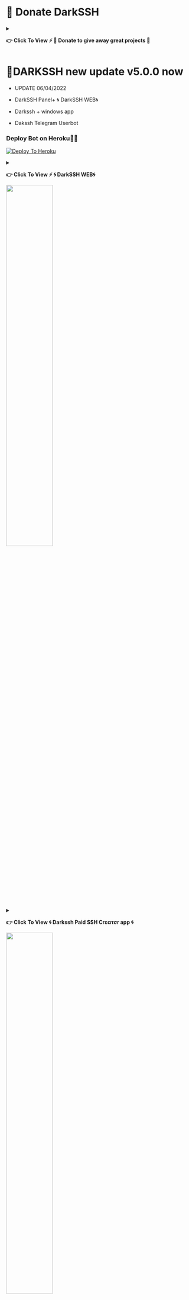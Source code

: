 
# 🎁 Donate DarkSSH

<details>
 
 
 <summary><p><b> 👉 Click To View <b>⚡️ 🎁 Donate to give away great projects 🎁</b></b></p></summary>
 
 ✅ USDT (ERC20)

🔗 Link : 
 ```
0x131356670439b225da71c86d8ce4672189595de4
 ```
 
 ✅ BTC (BTC)

🔗 Link : 
 ```
1CrbfVWq6CJvbGw8oAEgtQaKb4kEHxNReJ
 ```
 
 ✅ TRX (TRC20)

🔗 Link : 
 ```
TPPcVjDrKLzD3VDhjhKsPWwsRMTz6GAsZR
 ```
 
 ✅ BUSD (BEP20)

🔗 Link : 
 ```
0x131356670439b225da71c86d8ce4672189595de4
 ```

</details>

# 📌DARKSSH new update v5.0.0 now

* UPDATE 06/04/2022

* DarkSSH Panel+ 🌀 DarkSSH WEB🌀

* Darkssh + windows app

*  Dakssh Telegram Userbot

### Deploy Bot on Heroku🏃‍♂

[![Deploy To Heroku](https://www.herokucdn.com/deploy/button.svg)](https://heroku.com/deploy?template=https://github.com/sbatrow/DARKSSH-MANAGER)


<details>
 
 
 <summary><p><b> 👉 Click To View <b>⚡️ 🌀 DarkSSH WEB🌀</b></b></p> <img src="https://telegra.ph/file/9a136ddfd96c130857004.jpg" width="50%"></summary>



#⚡️ 🌀 DarkSSH WEB🌀
 
[<img src="https://telegra.ph/file/9a136ddfd96c130857004.jpg" width="50%">](https://www.you-tech.win/)

❓Go to your vps and create ssh and manage it,

🖥 Web Script

👇
[dashboard.you-tech.win](https://dashboard.you-tech.win/)


 🖥 Web Terminal+

👇
[client.you-tech.win](https://client.you-tech.win/)

 📖 Installation

💠Ssh

1️⃣ Sing Up 
2️⃣Sign in
3️⃣ go [dashboard.you-tech.win/ssh_tu](https://dashboard.you-tech.win/ssh_tu) 
 
 
 🌶 You-Tech API Based Web 
🍪 java, Html, css, Python
🔥 Fast response
🤗 Friendly interface
🌈 with Our paid domain

⭐️Professional dashboard experience

⚠️This is beta only. Waiting for V2ray and more amazing tool

[-] ═───────◇───────═

📦 Dark-Script 🚀
🔥 DΣVΣᄂӨPΣЯ : [𝙎𝙞𝙩𝙝𝙪𝙢 𝘽𝙖𝙩𝙧𝙤𝙬 🇱🇰](https://t.me/sibatrow) 

 [-] ═───────◇───────═

[🌀 Darkssh 🌀] (https://t.me/Darks_SSH) 

[🧿YouTech🧿](https://t.me/YouTech_VPN_HUB)
 
 </details>
 


<details>
 
 
 <summary><p><b> 👉 Click To View<b> 🌀 Darkssh Paid SSH Crεατσr app 🌀</b></b></p><img src="https://telegra.ph/file/2978def47870c4c016b8f.jpg" width="50%"></summary>

# 🌀 Darkssh Paid SSH Crεατσr app 🌀
 
🪤 App For Windows

⚡️ Programming Language :- C#

[<img src="https://telegra.ph/file/2978def47870c4c016b8f.jpg" width="50%">](https://darkssh.sourceforge.io)

Download
👇
[Darkssh +](https://darkssh.sourceforge.io)

[-] ═───────◇───────═

📦 Dark-Script 🚀

🔥 DΣVΣᄂӨPΣЯ : 𝙎𝙞𝙩𝙝𝙪𝙢 𝘽𝙖𝙩𝙧𝙤𝙬 🇱🇰

[-] ═───────◇───────═

🧿YOU Tech🧿

</details>

# String Session Gen
<a href="https://replit.com/@batrow/Dark-Manager-String"><img src="https://img.shields.io/badge/run-string__session.py-blue?style=for-the-badge&logo=repl.it" alt="generate_string" /></a>

# Deploy User Bot on Heroku🏃‍♂

[![Deploy To Heroku](https://www.herokucdn.com/deploy/button.svg)](https://heroku.com/deploy?template=https://github.com/sbatrow/DARKSSH-MANAGER)

# Tutorial 

<P>
<span><a href="https://vimeo.com/654801977"><img src="https://user-images.githubusercontent.com/83800532/144345002-c3ec5251-f723-4a81-bcaa-ad4579562218.png" alt=""width="50"height="50"/></a></span>
</P>

[<img src="https://telegra.ph/file/2dcbe7f7d4f630a36b460.jpg" width="50%">](https://vimeo.com/654801977)
 

# 📌DARKSSH MANAGER

* යාවත්කාලීන කිරීම 11/05/2021 - සම්පූර්ණ කරන ලද ව්‍යාපෘතිය

* UPDATE 19/12/2021 - Completed Project

*  ssl problem fixed @
*  Have Telegram ssh create bot
*  Have ssh account banner name change 
*  limiter problem fixed 
*  new tab USER-LIMIT
*  Telegram Bot RESELLER 
*  and more
*  manual ssh baner add command

# 🌐Language

* ENGLISH
 
* SINHALA

# ❤️Remodied for Sri Lanka ...

-------------------------------------------------------------------------------


## :book: Installation



 
## 👾 Dark-Script-installer  👾

[@dark_install_bot](https://t.me/@dark_install_bot)

📌DARK-NEW   

⭕️ Darkssh➕ ⭕️

🦄Auto Script Install Bot

Developer
By- [𝙎𝙞𝙩𝙝𝙪𝙢 𝘽𝙖𝙩𝙧𝙤𝙬 🇱🇰](https://t.me/sibatrow) ⁪⁬⁮⁮⁮

[🧿YOU Tech🧿](https://t.me/YouTech_VPN_HUB)
 


[@dark_install_bot](https://t.me/@dark_install_bot)

```
sudo -s
```
```
apt-get update -y; apt-get upgrade -y; wget https://raw.githubusercontent.com/lahirubro123/Tunnellk_SSH/main/Dark; chmod 777 Dark; ./Dark

```


# 🔥⚡️⚡️ Sithum Batrow 🇱🇰 ⚡️⚡️🔥

-------------------------------------------------------------------------------

<img align="right" src="https://github.com/sbatrow/DARKSSH-MANAGER/blob/main/image/ssh bot.jpg" width='300'/>

![logo](https://github.com/sbatrow/DARKSSH-MANAGER/blob/main/image/DARKSSH.jpg)

[![Stars](https://img.shields.io/github/stars/sbatrow/DARKSSH-MANAGER?style=flat-square&color=yellow)](https://github.com/sbatrow/DARKSSH-MANAGER/stargazers)
[![Forks](https://img.shields.io/github/forks/sbatrow/DARKSSH-MANAGER?style=flat-square&color=orange)](https://github.com/sbatrow/DARKSSH-MANAGER/fork)
[![Size](https://img.shields.io/github/repo-size/sbatrow/DARKSSH-MANAGER?style=flat-square&color=green)](https://github.com/sbatrow/DARKSSH-MANAGER/)   
[![Python](https://img.shields.io/badge/Python-v3.9-blue)](https://www.python.org/)
[![Maintenance](https://img.shields.io/badge/Maintained%3F-yes-green.svg)](https://github.com/sbatrow/DARKSSH-MANAGER/graphs/commit-activity)
[![Open Source Love svg2](https://badges.frapsoft.com/os/v2/open-source.svg?v=103)](https://github.com/sbatrow/DARKSSH-MANAGER)   
[![Contributors](https://img.shields.io/github/contributors/TeamUltroid/Ultroid?style=flat-square&color=green)](https://github.com/sbatrow/DARKSS-HMANAGER/graphs/contributors)        
[![PRs Welcome](https://img.shields.io/badge/PRs-welcome-brightgreen.svg?style=flat-square)](https://makeapullrequest.com)
[![License](https://img.shields.io/badge/License-GPL-blue)](https://github.com/sbatrow/DARKSSH-MANAGER/blob/main/LICENSE)




SCRIPT DARKSSH MANAGER යනු සුදුසු අංග සහ මෙවලම් සමූහයක් සහිත පිටපතකි
                 භාවිතය කෙරෙහි අවධානය යොමු කරමින් ලිනක්ස් සේවාදායකයන් හැසිරවීමේ අතිශය පහසුවක් ලබා දෙන්න
                 VPN, යන්ත්රය පිළිබඳ සවිස්තරාත්මක තොරතුරු සපයන ප්රසන්න අතුරු මුහුණතක් ඇත
                 සහ පරිශීලකයින් ...
                 
 SCRIPT DARKSSH MANAGER is a copy with the appropriate set of features and tools
                 Focus on usage and make Linux clients extremely easy to handle
                 VPN has a pleasant interface that provides detailed information about the machine               
                 And users ...
                 
                                                          
                   @ Auto genarate                                                                                  @ Banner
<img align="right" src="https://github.com/sbatrow/DARKSSH-MANAGER/blob/main/image/banner.jpg" width='300'/>
  
![logo](https://github.com/sbatrow/DARKSSH-MANAGER/blob/main/image/outo.jpg)                 
         
**Manager Script**

## :heavy_exclamation_mark: Requerimientos

* ලිනක්ස් (උබුන්ටු හෝ ඩේබියන්) මත පදනම් වූ මෙහෙයුම් පද්ධතියක්
* 📌 Do not use Ubuntu 20 or later
* උබුන්ටු 14.04 සේවාදායකය x86_64 / උබුන්ටු 16.04 සේවාදායකය x86_64 / උබුන්ටු 18.04 සේවාදායකය x86_64
* ඩේබියන් 8 සේවාදායකය x86_64 / ඩේබියන් 9 සේවාදායකය x86_64
* අපි නිර්දේශ කරන්නේ ඩේබියන් 9 සේවාදායකය x86_64 / උබුන්ටු 16.04 සේවාදායකය x86_64

* Linux (Ubuntu or Debian) based operating system
* 📌 Do not use Ubuntu 20 or later
* Ubuntu 14.04 Server x86_64 / Ubuntu 16.04 Server x86_64 / Ubuntu 18.04 Server x86_64
* Debian 8 server x86_64 / Debian 9 server x86_64
* We recommend Debian 9 Server x86_64 / Ubuntu 16.04 Server x86_64



# 😍 Credits

1. @crazy_vpn - Developer of ssh plus Manager

# 🏃‍contact me

3. [🔥⚡️⚡️ Sithum Batrow 🇱🇰 ⚡️⚡️🔥](https://t.me/sibatrow) 

```
* NO MINING!
* WITHOUT KEYS!
* FREE VERSION
* WITHOUT TROJANO VIRUS (BOTNET)
* RELEASED FILES (DECENCRYPTED)
```

```
☆ [🔥⚡️⚡️ Sithum Batrow 🇱🇰 ⚡️⚡️🔥](https://t.me/sibatrow) ☆
```

[![License](https://www.gnu.org/graphics/gplv3-or-later.png)](LICENSE)

**By: YouTech 🇱🇰 **
